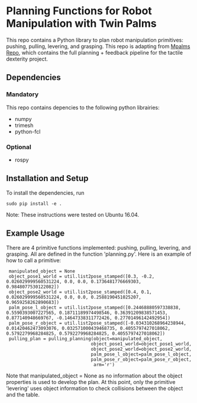 # Planning Functions for Robot Manipulation with Twin Palms

This repo contains a Python library to plan robot manipulation primitives: pushing, pulling, levering, and grasping. This repo is adapting from [Mpalms Repo](https://github.com/mcubelab/mpalms), which contains the full planning + feedback pipeline for the tactile dexterity project.

## Dependencies

### Mandatory
This repo contains depencies to the following python librairies:

* numpy
* trimesh
* python-fcl

### Optional

* rospy

## Installation and Setup
To install the dependencies, run 

`sudo pip install -e .`

Note: These instructions were tested on Ubuntu 16.04. 

## Example Usage 

There are 4 primitive functions implemented: pushing, pulling, levering, and grasping. All are defined in the function 'planning.py'. Here is an example of how to call a primitive:

     manipulated_object = None
     object_pose1_world = util.list2pose_stamped([0.3, -0.2, 0.026029999560531224, 0.0, 0.0, 0.1736481776669303, 0.9848077530122082])
     object_pose2_world = util.list2pose_stamped([0.4, 0.1, 0.026029999560531224, 0.0, 0.0, 0.2588190451025207, 0.9659258262890683])
     palm_pose_l_object = util.list2pose_stamped([0.24468880597338838, 0.5590393007227565, 0.18711189974498546, 0.36391209838571453, 0.877140948669767, -0.14647338311772426, 0.27701496142492954])
     palm_pose_r_object = util.list2pose_stamped([-0.034310268964238944, 0.01420462473093076, 0.032571000439468735, 0.4055797427018062, 0.5792279968284825, 0.5792279968284825, 0.4055797427018062])
     pulling_plan = pulling_planning(object=manipulated_object,
                                    object_pose1_world=object_pose1_world,
                                    object_pose2_world=object_pose2_world,
                                    palm_pose_l_object=palm_pose_l_object,
                                    palm_pose_r_object=palm_pose_r_object,
                                     arm='r')


Note that manipulated_object = None as no information about the object properties is used to develop the plan. At this point, only the primitive 'levering' uses object information to check collisions between the object and the table.
